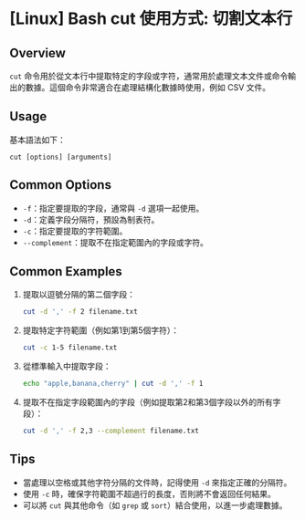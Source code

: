 # [Linux] Bash cut 使用方式: 切割文本行

## Overview
`cut` 命令用於從文本行中提取特定的字段或字符，通常用於處理文本文件或命令輸出的數據。這個命令非常適合在處理結構化數據時使用，例如 CSV 文件。

## Usage
基本語法如下：
```
cut [options] [arguments]
```

## Common Options
- `-f`：指定要提取的字段，通常與 `-d` 選項一起使用。
- `-d`：定義字段分隔符，預設為制表符。
- `-c`：指定要提取的字符範圍。
- `--complement`：提取不在指定範圍內的字段或字符。

## Common Examples
1. 提取以逗號分隔的第二個字段：
   ```bash
   cut -d ',' -f 2 filename.txt
   ```

2. 提取特定字符範圍（例如第1到第5個字符）：
   ```bash
   cut -c 1-5 filename.txt
   ```

3. 從標準輸入中提取字段：
   ```bash
   echo "apple,banana,cherry" | cut -d ',' -f 1
   ```

4. 提取不在指定字段範圍內的字段（例如提取第2和第3個字段以外的所有字段）：
   ```bash
   cut -d ',' -f 2,3 --complement filename.txt
   ```

## Tips
- 當處理以空格或其他字符分隔的文件時，記得使用 `-d` 來指定正確的分隔符。
- 使用 `-c` 時，確保字符範圍不超過行的長度，否則將不會返回任何結果。
- 可以將 `cut` 與其他命令（如 `grep` 或 `sort`）結合使用，以進一步處理數據。